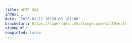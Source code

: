 ```yaml
---
title: eCTF 3v3
index: 1
date: '2020-01-12 18:00:00 +01:00'
bracketurl: https://sauerduels.challonge.com/sctf01ectf
signupurl: 
completed: false
---
```

